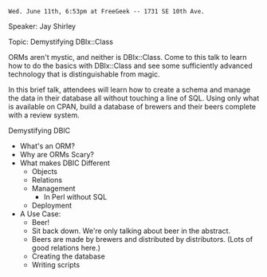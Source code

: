     Wed. June 11th, 6:53pm at FreeGeek -- 1731 SE 10th Ave.

Speaker: Jay Shirley

Topic: Demystifying DBIx::Class

ORMs aren't mystic, and neither is DBIx::Class. Come to this talk to
learn how to do the basics with DBIx::Class and see some sufficiently
advanced technology that is distinguishable from magic.

In this brief talk, attendees will learn how to create a schema and
manage the data in their database all without touching a line of SQL.
Using only what is available on CPAN, build a database of brewers and
their beers complete with a review system.

Demystifying DBIC

* What's an ORM?
* Why are ORMs Scary?
* What makes DBIC Different
  * Objects
  * Relations
  * Management
    * In Perl without SQL
  * Deployment
* A Use Case:
  * Beer!
  * Sit back down. We're only talking about beer in the abstract.
  * Beers are made by brewers and distributed by distributors.  (Lots of good relations here.)
  * Creating the database
  * Writing scripts
